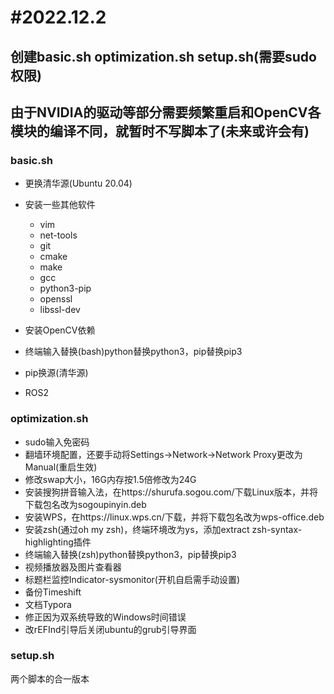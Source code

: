# #2022.12.2

## 创建basic.sh optimization.sh setup.sh(需要sudo权限) 

## 由于NVIDIA的驱动等部分需要频繁重启和OpenCV各模块的编译不同，就暂时不写脚本了(未来或许会有)

### basic.sh

- 更换清华源(Ubuntu 20.04)

- 安装一些其他软件
  - vim
  - net-tools
  - git
  - cmake
  - make
  - gcc
  - python3-pip
  - openssl
  - libssl-dev

- 安装OpenCV依赖

- 终端输入替换(bash)python替换python3，pip替换pip3

- pip换源(清华源)

- ROS2

### optimization.sh

- sudo输入免密码
- 翻墙环境配置，还要手动将Settings->Network->Network Proxy更改为Manual(重启生效)
- 修改swap大小，16G内存按1.5倍修改为24G
- 安装搜狗拼音输入法，在https://shurufa.sogou.com/下载Linux版本，并将下载包名改为sogoupinyin.deb
- 安装WPS，在https://linux.wps.cn/下载，并将下载包名改为wps-office.deb
- 安装zsh(通过oh my zsh)，终端环境改为ys，添加extract zsh-syntax-highlighting插件
- 终端输入替换(zsh)python替换python3，pip替换pip3
- 视频播放器及图片查看器
- 标题栏监控Indicator-sysmonitor(开机自启需手动设置)
- 备份Timeshift
- 文档Typora
- 修正因为双系统导致的Windows时间错误
- 改rEFInd引导后关闭ubuntu的grub引导界面

### setup.sh

两个脚本的合一版本